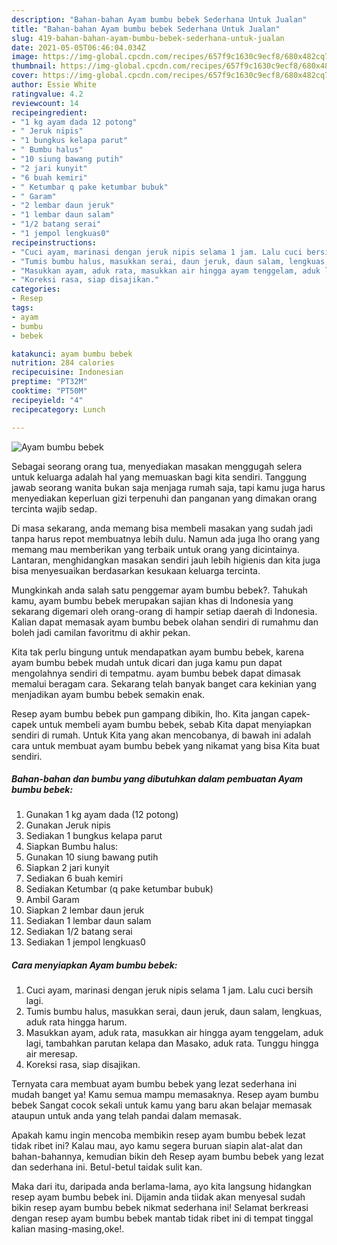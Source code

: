 ```yaml
---
description: "Bahan-bahan Ayam bumbu bebek Sederhana Untuk Jualan"
title: "Bahan-bahan Ayam bumbu bebek Sederhana Untuk Jualan"
slug: 419-bahan-bahan-ayam-bumbu-bebek-sederhana-untuk-jualan
date: 2021-05-05T06:46:04.034Z
image: https://img-global.cpcdn.com/recipes/657f9c1630c9ecf8/680x482cq70/ayam-bumbu-bebek-foto-resep-utama.jpg
thumbnail: https://img-global.cpcdn.com/recipes/657f9c1630c9ecf8/680x482cq70/ayam-bumbu-bebek-foto-resep-utama.jpg
cover: https://img-global.cpcdn.com/recipes/657f9c1630c9ecf8/680x482cq70/ayam-bumbu-bebek-foto-resep-utama.jpg
author: Essie White
ratingvalue: 4.2
reviewcount: 14
recipeingredient:
- "1 kg ayam dada 12 potong"
- " Jeruk nipis"
- "1 bungkus kelapa parut"
- " Bumbu halus"
- "10 siung bawang putih"
- "2 jari kunyit"
- "6 buah kemiri"
- " Ketumbar q pake ketumbar bubuk"
- " Garam"
- "2 lembar daun jeruk"
- "1 lembar daun salam"
- "1/2 batang serai"
- "1 jempol lengkuas0"
recipeinstructions:
- "Cuci ayam, marinasi dengan jeruk nipis selama 1 jam. Lalu cuci bersih lagi."
- "Tumis bumbu halus, masukkan serai, daun jeruk, daun salam, lengkuas, aduk rata hingga harum."
- "Masukkan ayam, aduk rata, masukkan air hingga ayam tenggelam, aduk lagi, tambahkan parutan kelapa dan Masako, aduk rata. Tunggu hingga air meresap."
- "Koreksi rasa, siap disajikan."
categories:
- Resep
tags:
- ayam
- bumbu
- bebek

katakunci: ayam bumbu bebek 
nutrition: 284 calories
recipecuisine: Indonesian
preptime: "PT32M"
cooktime: "PT50M"
recipeyield: "4"
recipecategory: Lunch

---
```



![Ayam bumbu bebek](https://img-global.cpcdn.com/recipes/657f9c1630c9ecf8/680x482cq70/ayam-bumbu-bebek-foto-resep-utama.jpg)

Sebagai seorang orang tua, menyediakan masakan menggugah selera untuk keluarga adalah hal yang memuaskan bagi kita sendiri. Tanggung jawab seorang  wanita bukan saja menjaga rumah saja, tapi kamu juga harus menyediakan keperluan gizi terpenuhi dan panganan yang dimakan orang tercinta wajib sedap.

Di masa  sekarang, anda memang bisa membeli masakan yang sudah jadi tanpa harus repot membuatnya lebih dulu. Namun ada juga lho orang yang memang mau memberikan yang terbaik untuk orang yang dicintainya. Lantaran, menghidangkan masakan sendiri jauh lebih higienis dan kita juga bisa menyesuaikan berdasarkan kesukaan keluarga tercinta. 



Mungkinkah anda salah satu penggemar ayam bumbu bebek?. Tahukah kamu, ayam bumbu bebek merupakan sajian khas di Indonesia yang sekarang digemari oleh orang-orang di hampir setiap daerah di Indonesia. Kalian dapat memasak ayam bumbu bebek olahan sendiri di rumahmu dan boleh jadi camilan favoritmu di akhir pekan.

Kita tak perlu bingung untuk mendapatkan ayam bumbu bebek, karena ayam bumbu bebek mudah untuk dicari dan juga kamu pun dapat mengolahnya sendiri di tempatmu. ayam bumbu bebek dapat dimasak memalui beragam cara. Sekarang telah banyak banget cara kekinian yang menjadikan ayam bumbu bebek semakin enak.

Resep ayam bumbu bebek pun gampang dibikin, lho. Kita jangan capek-capek untuk membeli ayam bumbu bebek, sebab Kita dapat menyiapkan sendiri di rumah. Untuk Kita yang akan mencobanya, di bawah ini adalah cara untuk membuat ayam bumbu bebek yang nikamat yang bisa Kita buat sendiri.

<!--inarticleads1-->

##### Bahan-bahan dan bumbu yang dibutuhkan dalam pembuatan Ayam bumbu bebek:

1. Gunakan 1 kg ayam dada (12 potong)
1. Gunakan  Jeruk nipis
1. Sediakan 1 bungkus kelapa parut
1. Siapkan  Bumbu halus:
1. Gunakan 10 siung bawang putih
1. Siapkan 2 jari kunyit
1. Sediakan 6 buah kemiri
1. Sediakan  Ketumbar (q pake ketumbar bubuk)
1. Ambil  Garam
1. Siapkan 2 lembar daun jeruk
1. Sediakan 1 lembar daun salam
1. Sediakan 1/2 batang serai
1. Sediakan 1 jempol lengkuas0




<!--inarticleads2-->

##### Cara menyiapkan Ayam bumbu bebek:

1. Cuci ayam, marinasi dengan jeruk nipis selama 1 jam. Lalu cuci bersih lagi.
1. Tumis bumbu halus, masukkan serai, daun jeruk, daun salam, lengkuas, aduk rata hingga harum.
1. Masukkan ayam, aduk rata, masukkan air hingga ayam tenggelam, aduk lagi, tambahkan parutan kelapa dan Masako, aduk rata. Tunggu hingga air meresap.
1. Koreksi rasa, siap disajikan.




Ternyata cara membuat ayam bumbu bebek yang lezat sederhana ini mudah banget ya! Kamu semua mampu memasaknya. Resep ayam bumbu bebek Sangat cocok sekali untuk kamu yang baru akan belajar memasak ataupun untuk anda yang telah pandai dalam memasak.

Apakah kamu ingin mencoba membikin resep ayam bumbu bebek lezat tidak ribet ini? Kalau mau, ayo kamu segera buruan siapin alat-alat dan bahan-bahannya, kemudian bikin deh Resep ayam bumbu bebek yang lezat dan sederhana ini. Betul-betul taidak sulit kan. 

Maka dari itu, daripada anda berlama-lama, ayo kita langsung hidangkan resep ayam bumbu bebek ini. Dijamin anda tiidak akan menyesal sudah bikin resep ayam bumbu bebek nikmat sederhana ini! Selamat berkreasi dengan resep ayam bumbu bebek mantab tidak ribet ini di tempat tinggal kalian masing-masing,oke!.

